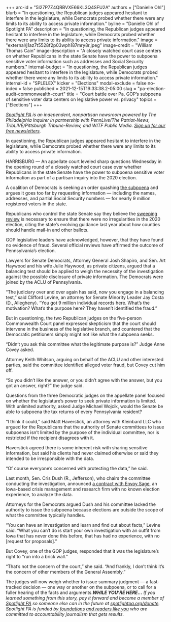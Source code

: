 +++
arc-id = "5I27P7Z4QRBVXE66KL3Q4SFU2A"
authors = ["Danielle Ohl"]
blurb = "In questioning, the Republican judges appeared hesitant to interfere in the legislature, while Democrats probed whether there were any limits to its ability to access private information."
byline = "Danielle Ohl of Spotlight PA"
description = "In questioning, the Republican judges appeared hesitant to interfere in the legislature, while Democrats probed whether there were any limits to its ability to access private information."
image = "external/j1az7t5528f2p03wph187mry8r.jpeg"
image-credit = "William Thomas Cain"
image-description = "A closely watched court case centers on whether Republicans in the state Senate have the power to subpoena sensitive voter information such as addresses and Social Security numbers."
internal-budget = "In questioning, the Republican judges appeared hesitant to interfere in the legislature, while Democrats probed whether there were any limits to its ability to access private information."
internal-id = "SPLELEX"
kicker = "Elections"
modal-exclude = false
no-index = false
published = 2021-12-15T19:33:38.2-05:00
slug = "pa-election-audit-commonwealth-court"
title = "Court battle over Pa. GOP’s subpoena of sensitive voter data centers on legislative power vs. privacy"
topics = ["Elections"]
+++

<a href="https://www.spotlightpa.org/"><i>Spotlight PA</i></a><i>&nbsp;is an independent, nonpartisan newsroom powered by The Philadelphia Inquirer in partnership with PennLive/The Patriot-News, TribLIVE/Pittsburgh Tribune-Review, and WITF Public Media.&nbsp;</i><a href="https://www.spotlightpa.org/newsletters"><i>Sign up for our free newsletters</i></a><i>.</i>

In questioning, the Republican judges appeared hesitant to interfere in the legislature, while Democrats probed whether there were any limits to its ability to access private information.

HARRISBURG — An appellate court leveled sharp questions Wednesday in the opening round of a closely watched court case over whether Republicans in the state Senate have the power to subpoena sensitive voter information as part of a partisan inquiry into the 2020 election.

A coalition of Democrats is seeking an order quashing <a href="https://www.spotlightpa.org/news/2021/09/pa-gop-subpoena-personal-voter-information-2020-election-audit/">the subpoena</a> and argues it goes too far by requesting information — including the names, addresses, and partial Social Security numbers — for nearly 9 million registered voters in the state.

Republicans who control the state Senate say they believe the <a href="https://www.spotlightpa.org/news/2021/08/pa-forensic-audit-explainer-2020-election-mastriano-corman/">sweeping review</a> is necessary to ensure that there were no irregularities in the 2020 election, citing the state’s evolving guidance last year about how counties should handle mail-in and other ballots.

<script src="https://www.spotlightpa.org/embed.js" async></script><div data-spl-embed-version="1" data-spl-src="https://www.spotlightpa.org/embeds/newsletter/"></div>

GOP legislative leaders have acknowledged, however, that they have found no evidence of fraud. Several official reviews have affirmed the outcome of Pennsylvania’s election.

Lawyers for Senate Democrats, Attorney General Josh Shapiro, and Sen. Art Haywood and his wife Julie Haywood, as private citizens, argued that a balancing test should be applied to weigh the necessity of the investigation against the possible disclosure of private information. The Democrats were joined by the ACLU of Pennsylvania.

“The judiciary over and over again has said, now you engage in a balancing test,” said Clifford Levine, an attorney for Senate Minority Leader Jay Costa (D., Allegheny). “You got 9 million individual records here. What’s the motivation? What’s the purpose here? They haven’t identified the fraud.”

But in questioning, the two Republican judges on the five-person Commonwealth Court panel expressed skepticism that the court should intervene in the business of the legislative branch, and countered that the Democratic petitioners simply might not like what the subpoena seeks.

“Didn’t you ask this committee what the legitimate purpose is?” Judge Anne Covey asked.

Attorney Keith Whitson, arguing on behalf of the ACLU and other interested parties, said the committee identified alleged voter fraud, but Covey cut him off.

“So you didn’t like the answer, or you didn’t agree with the answer, but you got an answer, right?” the judge said.

Questions from the three Democratic judges on the appellate panel focused on whether the legislature’s power to seek private information is limited. With unlimited authority, asked Judge Michael Wojcik, would the Senate be able to subpoena the tax returns of every Pennsylvania resident?

“I think it could,” said Matt Haverstick, an attorney with Kleinbard LLC who argued for the Republicans that the authority of Senate committees to issue subpoenas isn’t limited by the purpose of the individual committee, nor is restricted if the recipient disagrees with it.

<script src="https://www.spotlightpa.org/embed.js" async></script><div data-spl-embed-version="1" data-spl-src="https://www.spotlightpa.org/embeds/donate/?eyebrow_text=SUPPORT%20SPOTLIGHT%20PA&cta_text=YES%2C%20TRIPLE%20MY%20GIFT&teaser_text=Support%20Spotlight%20PA's%20vital%20investigative%20journalism%20for%20Pennsylvania%20and%20for%20a%20limited%20time%2C%20all%20gifts%20will%20be%20TRIPLED."></div>

Haverstick agreed there is some inherent risk with sharing sensitive information, but said his clients had never claimed otherwise or said they intended to be irresponsible with the data.

“Of course everyone’s concerned with protecting the data,” he said.

Last month, Sen. Cris Dush (R., Jefferson), who chairs the committee conducting the investigation, announced <a href="https://www.spotlightpa.org/news/2021/11/pa-2020-election-review-envoy-sage/">a contract with Envoy Sage</a>, an Iowa-based crisis management and research firm with no known election experience, to analyze the data.

Attorneys for the Democrats argued Dush and his committee lacked the authority to issue the subpoena because elections are outside the scope of what the committee typically handles.

“You can have an investigation and learn and find out about facts,” Levine said. “What you can’t do is start your own investigation with an outfit from Iowa that has never done this before, that has had no experience, with no [request for proposals].”

But Covey, one of the GOP judges, responded that it was the legislature’s right to “run into a brick wall.”

“That’s not the concern of the court,” she said. “And frankly, I don’t think it’s the concern of other members of the General Assembly.”

The judges will now weigh whether to issue summary judgment — a fast-tracked decision — one way or another on the subpoena, or to call for a fuller hearing of the facts and arguments.<i><b>WHILE YOU’RE HERE...</b></i><i> If you learned something from this story, pay it forward and become a member of </i><a href="https://www.spotlightpa.org/"><i>Spotlight PA</i></a><i> so someone else can in the future at </i><a href="http://spotlightpa.org/donate"><i>spotlightpa.org/donate</i></a><i>. Spotlight PA is funded by</i><a href="https://www.spotlightpa.org/support"><i> foundations</i></a><i> </i><a href="https://www.spotlightpa.org/support"><i>and readers like you</i></a><i> who are committed to accountability journalism that gets results.</i>
